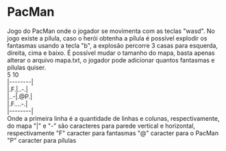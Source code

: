 # PacMan
Jogo do PacMan onde o jogador se movimenta com as teclas "wasd". No jogo existe a pílula, caso o herói obtenha a pílula é possível explodir os fantasmas usando a tecla "b", a explosão percorre 3 casas para esquerda, direita, cima e baixo. É possível mudar o tamanho do mapa, basta apenas alterar o arquivo mapa.txt, o jogador pode adicionar quantos fantasmas e pílulas quiser.\
5 10\
|--------|\
|.F.|..-.|\
|..-|.@P.|\
|.F....-.|\
|--------|\
Onde a primeira linha é a quantidade de linhas e colunas, respectivamente, do mapa
"|" e "-" são caracteres para parede vertical e horizontal, respectivamente
"F" caracter para fantasmas
"@" caracter para o PacMan
"P" caracter para pílulas
